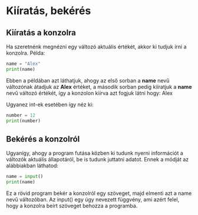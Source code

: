 # Kiíratás, bekérés

## Kiíratás a konzolra

Ha szeretnénk megnézni egy változó aktuális értékét, akkor ki tudjuk írni a konzolra.
Példa:

```python
name = "Alex"
print(name)
```

Ebben a példában azt láthatjuk, ahogy az első sorban a **name** nevű változónak átadjuk az **Alex** értéket, a második sorban pedig kiíratjuk a **name** nevű változó értékét, így a konzolon kiírva azt fogjuk látni hogy:
Alex

Ugyanez int-ek esetében így néz ki:
```python
number = 12
print(number)
```

## Bekérés a konzolról
Ugyanígy, ahogy a program futása közben ki tudunk nyerni információt a változók aktuális állapotáról, be is tudunk juttatni adatot.
Ennek a módját az alábbiakban láthatod:

```python
name = input()
print(name)
```

Ez a rövid program bekér a konzolról egy szöveget, majd elmenti azt a name nevű változóban.
Az input() egy úgy nevezett függvény, ami azért felel, hogy a konzolra beírt szöveget behozza a programba.